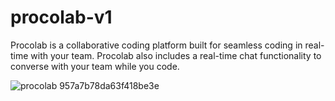 # procolab-v1
Procolab is a collaborative coding platform built for seamless coding in real-time with your team. Procolab also includes a real-time chat functionality to converse with your team while you code.

![procolab 957a7b78da63f418be3e](https://user-images.githubusercontent.com/59359937/186280746-7d9bd5a3-ae32-4926-b24f-9af96be34a0e.jpg=250x)
